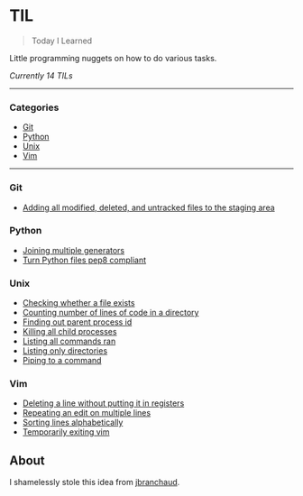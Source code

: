 # TIL

> Today I Learned

Little programming nuggets on how to do various tasks.

*Currently 14 TILs*

---

### Categories

* [Git](#git)
* [Python](#python)
* [Unix](#unix)
* [Vim](#vim)

---

### Git

- [Adding all modified, deleted, and untracked files to the staging area](git/take-all-changes.md)

### Python

- [Joining multiple generators](python/join-iterables.md)
- [Turn Python files pep8 compliant](python/auto-pep8.md)

### Unix

- [Checking whether a file exists](unix/file-exists-check.md)
- [Counting number of lines of code in a directory](unix/amount-of-code.md)
- [Finding out parent process id](unix/parent-pid.md)
- [Killing all child processes](unix/kill-all-child-processes.md)
- [Listing all commands ran](unix/command-history.md)
- [Listing only directories](unix/ls-directories.md)
- [Piping to a command](unix/xargs.md)

### Vim

- [Deleting a line without putting it in registers](vim/delete-without-overwriting-registers.md)
- [Repeating an edit on multiple lines](vim/repeat-edit.md)
- [Sorting lines alphabetically](vim/sort-lines.md)
- [Temporarily exiting vim](vim/temporarily-exit-vim.md)

## About

I shamelessly stole this idea from
[jbranchaud](https://github.com/jbranchaud).